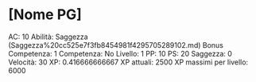 # [Nome PG]

AC: 10
Abilità: Saggezza (Saggezza%20cc525e7f3fb8454981f4295705289102.md)
Bonus Competenza: 1
Competenza: No
Livello: 1
PP: 10
PS: 20
Saggezza: 0
Velocità: 30
XP: 0.416666666667
XP attuali: 2500
XP massimi per livello: 6000
